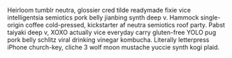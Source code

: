 Heirloom tumblr neutra, glossier cred tilde readymade fixie vice intelligentsia semiotics pork belly jianbing synth deep v. Hammock single-origin coffee cold-pressed, kickstarter af neutra semiotics roof party. Pabst taiyaki deep v, XOXO actually vice everyday carry gluten-free YOLO pug pork belly schlitz viral drinking vinegar kombucha. Literally letterpress iPhone church-key, cliche 3 wolf moon mustache yuccie synth kogi plaid.